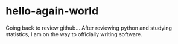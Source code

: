 # hello-again-world
Going back to review github...
After reviewing python and studying statistics, I am on the way to officially writing software.

